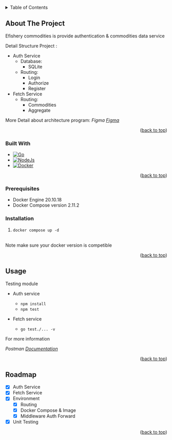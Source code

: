 <a name="readme-top"></a>
<!-- TABLE OF CONTENTS -->
<details>
  <summary>Table of Contents</summary>
  <ol>
    <li>
      <a href="#about-the-project">About The Project</a>
      <ul>
        <li><a href="#built-with">Built With</a></li>
      </ul>
    </li>
    <li><a href="#prerequisites">Prerequisites</a></li>
    <li><a href="#installation">Installation</a></li>
    <li><a href="#usage">Usage</a></li>
    <li><a href="#roadmap">Roadmap</a></li>
  </ol>
</details>



<!-- ABOUT THE PROJECT -->
## About The Project

Efishery commodities is provide authentication & commodities data service

Detail Structure Project :
* Auth Service
  * Database:
    * SQLite
  * Routing:
    * Login
    * Authorize
    * Register
* Fetch Service
  * Routing:
    * Commodities
    * Aggregate

More Detail about architecture program:
_Figma [Figma][Design-url]_
<p align="right">(<a href="#readme-top">back to top</a>)</p>



### Built With

* [![Go][Go.com]][Go-url]
* [![NodeJs][Node.com]][Node-url]
* [![Docker][Docker.com]][Docker-url]


<p align="right">(<a href="#readme-top">back to top</a>)</p>

### Prerequisites
* Docker Engine 20.10.18
* Docker Compose version 2.11.2

### Installation
1. ```docker compose up -d```
<br />
Note make sure your docker version is competible
<p align="right">(<a href="#readme-top">back to top</a>)</p>



<!-- USAGE EXAMPLES -->
## Usage
Testing module
  - Auth service
    - `npm install`
    - `npm test`

  - Fetch service
    - `go test./... -v`

For more information 

_Postman [Documentation](https://postman.com/belivine/workspace/efishery-backend)_

<p align="right">(<a href="#readme-top">back to top</a>)</p>



<!-- ROADMAP -->
## Roadmap

- [x] Auth Service
- [x] Fetch Service
- [x] Environment
    - [x] Routing
    - [x] Docker Compose & Image
    - [x] Middleware Auth Forward
- [x] Unit Testing
<p align="right">(<a href="#readme-top">back to top</a>)</p>

<!-- https://www.markdownguide.org/basic-syntax/#reference-style-links -->
[linkedin-url]: https://www.linkedin.com/in/muhammad-saiful-abdulah-079545186/
[Design-url]:https://www.figma.com/file/oVnEMhG7Y6BAq5VXbHYT4r/efishery-reqruitment-design-backend?node-id=0%3A1&t=n5IwguYSyDga205K-1
[GO.com]:https://img.shields.io/badge/GO%201.19-0769AD?style=flat&logo=go&logoColor=white
[GO-Url]:https://go.dev/
[Docker.com]:https://img.shields.io/badge/docker-003f8c?style=flat&logo=docker&logoColor=white
[Docker-Url]:https://www.docker.com/
[Node.com]:https://img.shields.io/badge/node.js-74b858?style=flat&logo=javascript&logoColor=white
[Node-Url]:https://nodejs.org/en/
